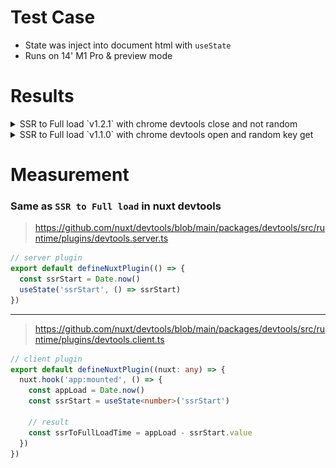 # Test Case

- State was inject into document html with `useState`
- Runs on 14' M1 Pro & preview mode

# Results

<details> <summary>SSR to Full load `v1.2.1` with chrome devtools close and not random</summary>

![](./md/v1.2.1/6.png)
![](./md/v1.2.1/5.png)
![](./md/v1.2.1/4.png)
![](./md/v1.2.1/3.png)
![](./md/v1.2.1/2.png)
![](./md/v1.2.1/1.png)

</details>

<details> <summary>SSR to Full load `v1.1.0` with chrome devtools open and random key get</summary>

![](./md/50percent.png)
![](./md/60percent.png)
![](./md/70percent.png)
![](./md/80percent.png)
![](./md/90percent.png)
![](./md/100percent.png)

</details>

# Measurement

### Same as `SSR to Full load` in nuxt devtools

> https://github.com/nuxt/devtools/blob/main/packages/devtools/src/runtime/plugins/devtools.server.ts

```ts
// server plugin
export default defineNuxtPlugin(() => {
  const ssrStart = Date.now()
  useState('ssrStart', () => ssrStart)
})
```

---

> https://github.com/nuxt/devtools/blob/main/packages/devtools/src/runtime/plugins/devtools.client.ts

```ts
// client plugin
export default defineNuxtPlugin((nuxt: any) => {
  nuxt.hook('app:mounted', () => {
    const appLoad = Date.now()
    const ssrStart = useState<number>('ssrStart')

    // result
    const ssrToFullLoadTime = appLoad - ssrStart.value
  })
})
```
